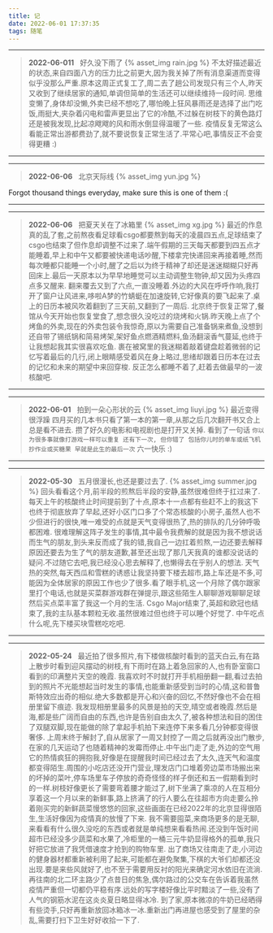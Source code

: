 ```yaml
---
title: 记
date: 2022-06-01 17:37:35
tags: 随笔
---
```




-----
>****2022-06-011****
> &nbsp;
好久没下雨了
{% asset_img rain.jpg %}
> 不太好描述最近的状态,来自四面八方的压力比之前更大,因为我关掉了所有消息渠道而变得似乎没那么严重.原本这周正式复工了,周二去了趟公司发现只有三个人,昨天又收到了继续居家的通知,单调但简单的生活还可以继续维持一段时间.
思维变懒了,身体却没懒,外卖已经不想吃了,哪怕晚上狂风暴雨还是选择了出门吃饭,雨挺大,夹杂着闪电和雷声更显出了它的冷酷,不过躲在树枝下的黄色路灯还是被我发现,比起凉飕飕的风和雨水倒显得温暖了一些.
疫情反复无常这么看能正常出游都费劲了,就不要说恢复正常生活了.平常心吧,事情反正不会变得更糟 :)
-----


-----
>****2022-06-06****
> &nbsp;
北京天际线
{% asset_img yun.jpg %}
> 
Forgot thousand things everyday, make sure this is one of them :(

-----


-----
>****2022-06-06****
> &nbsp;
把夏天关在了冰箱里
{% asset_img xg.jpg %}
> 最近的作息真的乱了套,之前熬夜看足球看csgo都要熬到每天的凌晨四五点,足球结束了csgo也结束了但作息却调整不过来了.端午假期的三天每天都要到四五点才能睡着,早上和中午又都要被快递电话吵醒,下楼拿完快递回来再接着睡,然而每次睡都只能睡一个小时,醒了之后以为终于精神了却还是迷迷糊糊只好再回床上.最后一天原本以为早早地睡觉可以主动调整生物钟,却又因为头疼四点多又醒来.
翻来覆去又到了六点,一直没睡着.外边的大风在呼呼作响,我打开了窗户让风进来,哆啦A梦的竹蜻蜓在加速旋转,它好像真的要飞起来了.桌上的日历本被风吹着翻到了三天前,又翻到了一周后.
北京终于恢复正常了,餐馆从今天开始也恢复堂食了,想念很久没吃过的烧烤和火锅.昨天晚上点了个烤鱼的外卖,现在的外卖包装令我惊奇,原以为需要自己准备锅来煮鱼,没想到还自带了锡纸锅和简易烤架,架好鱼点燃酒精燃料,鱼汤翻滚香气蔓延,也终于让我想起我其实很喜欢吃鱼.
裹在被窝里的我迷糊着敲着键盘趁着微弱的记忆写着最后的几行,闭上眼睛感受着风在身上略过,思绪却跟着日历本在过去的记忆和未来的期望中来回穿梭.
反正怎么都睡不着了,赶着去做最早的一波核酸吧.

-----


-----
>****2022-06-01****
> &nbsp;
拍到一朵心形状的云
{% asset_img liuyi.jpg %}
> 最近变得很浮躁
四月买的几本书只看了第一本的第一章,从那之后几次翻开书又合上总是看不进去. 攒了好久的电影和电视剧也是打开又关掉.
看到了一句话 
`你以为很多事就像打游戏一样可以重复 还有下一次, 但你错了 包括你儿时的单车或纸飞机 抄作业或买糖果 早就是此生的最后一次`
六一快乐 :)

-----


-----
>****2022-05-30****
> &nbsp;
>五月很漫长,也还是要过去了.
{% asset_img summer.jpg %}
回头看看这个月,前半段的煎熬后半段的安静,虽然很难但终于扛过来了.
每天上午的核酸终止时间提前到了十点,原本十一点都有些赶不上的我这下也终于彻底放弃了早起,还好小区门口多了个常态核酸的小房子,虽然人也不少但进行的很快,唯一难受的点就是天气变得很热了,热的排队的几分钟呼吸都困难.
很难理解这阵子发生的事情,其中最令我费解的就是因为我不想说话而生气的朋友,到头来反而成了我的错,我自己一边扛着煎熬,一边还要去解释原因还要去为生了气的朋友道歉,甚至还出现了那几天我真的谁都没说话的疑问.不过随它去吧,我已经没心思去解释了,也懒得去在乎别人的想法.
天气热的突然,每天西瓜和雪糕的诱惑让我坚持要下楼去超市,路上车还是不多,可能因为全体居家的原因工作也少了很多.看了眼手机,这一个月除了偶尔跟家里打个电话,也就是买菜群游戏群在弹提示,跟这些陌生人聊聊游戏聊聊足球然后买点菜丰富了我这一个月的生活.
Csgo Major结束了,英超和欧冠也结束了,我的主队基本颗粒无收.虽然很难过但也终于可以睡个好觉了.
中午吃点什么呢,先下楼买块雪糕吃吃吧.

-----

-----
>****2022-05-24****
> &nbsp;
>最近拍了很多照片,有下楼做核酸时看到的蓝天白云,有在路上散步时看到迎风摆动的树枝,有下雨时在路上着急回家的人,也有卧室窗口看到的印满整片天空的晚霞.
我喜欢时不时就打开手机相册翻一翻,看过去拍到的照片不光能想起当时发生的事情,也能重新感受到当时的心情,这和普鲁斯特效应出奇的相似.绝大多数都是开心和兴奋的回忆,不然好像也不会在相册里留下痕迹.
我发现相册里最多的风景是拍的天空,晴空或者晚霞.然后是海,都是些广阔而自由的东西,也许是告别自由太久了,被各种想法和目的困住了双腿双脚,现在能做的除了拿起手机拍下来连停下来多看几分钟都变得很奢侈.
上周末终于解封了,自从居家了一周又封控了一周之后就再没出门散步,在家的几天运动了也随着精神的发霉而停止.中午出门走了走,外边的空气用它的热情疯狂的拥抱我,好像是在提醒我时间已经过去了太久,连天气和温度都变得陌生.周围的小吃店还没开门营业,理发店门口堆着旁边菜市场搬出来的坏掉的菜叶,停车场里车子停放的奇奇怪怪的样子倒还和五一假期看到时的一样.树枝好像更长了需要弯着腰才能过了,树下坐满了乘凉的人在互相分享着这一个月以来的新鲜事,路上挤满了的行人要么在往超市方向走要么拎着刚买完的新鲜蔬菜慢悠悠的回家,这些画面在已经2022年的北京显得很陌生,生活好像因为疫情真的放慢了下来.
我不需要囤菜,来商场更多的是无聊,来看看有什么很久没吃的东西或者就是单纯想来看看热闹.还没到午饭时间超市已经没多少蔬菜和水果了,冷柜里的一桶三元牛奶显得格外的孤单,我只好把它放进了我凭借速度才抢到的购物车里.
出了商场又往南走了走,小河边的健身器材都重新被利用了起来,可能都在避免聚集,下棋的大爷们却都还没出现.要是来些风就好了,也不至于需要用反衬的阳光来确定河水依旧在流淌.
再往南的北二环主路少了点昔日的焦急,偶尔路过的公交车在告诉着我虽然疫情严重但一切都仍平稳有序.远处的写字楼好像比平时黯淡了一些,没有了人气的钢筋水泥在这炎炎夏日略显得冰冷.
到了家,原本微凉的牛奶已经晒得有些烫手,只好再重新放回冰箱冰一冰.重新出门再进屋也感受到了屋里的杂乱,需要打扫下卫生好好收拾一下了.